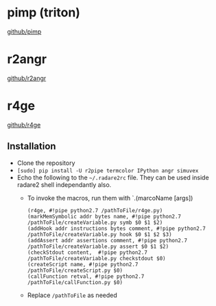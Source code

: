 <!-- TITLE: angr and r2 -->

# pimp (triton)
[github/pimp](https://github.com/kamou/pimp)
# r2angr
[github/r2angr](https://github.com/radare/radare2-extras/tree/master/r2angr)
# r4ge
[github/r4ge](https://github.com/gast04/r4ge)

## Installation
- Clone the repository
- `[sudo] pip install -U r2pipe termcolor IPython angr simuvex`
- Echo the following to the `~/.radare2rc` file. They can be used inside radare2 shell independantly also.
	- To invoke the macros, run them with `.(marcoName [args])
	
		```text
		(r4ge, #!pipe python2.7 /pathToFile/r4ge.py)
		(markMemSymbolic addr bytes name, #!pipe python2.7 /pathToFile/createVariable.py symb $0 $1 $2)
		(addHook addr instructions bytes comment, #!pipe python2.7 /pathToFile/createVariable.py hook $0 $1 $2 $3)
		(addAssert addr assertions comment, #!pipe python2.7 /pathToFile/createVariable.py assert $0 $1 $2)
		(checkStdout content,  #!pipe python2.7 /pathToFile/createVariable.py checkstdout $0)
		(createScript name, #!pipe python2.7 /pathToFile/createScript.py $0)
		(callFunction retval, #!pipe python2.7 /pathToFile/callFunction.py $0)
		```
	- Replace `/pathToFile` as needed
